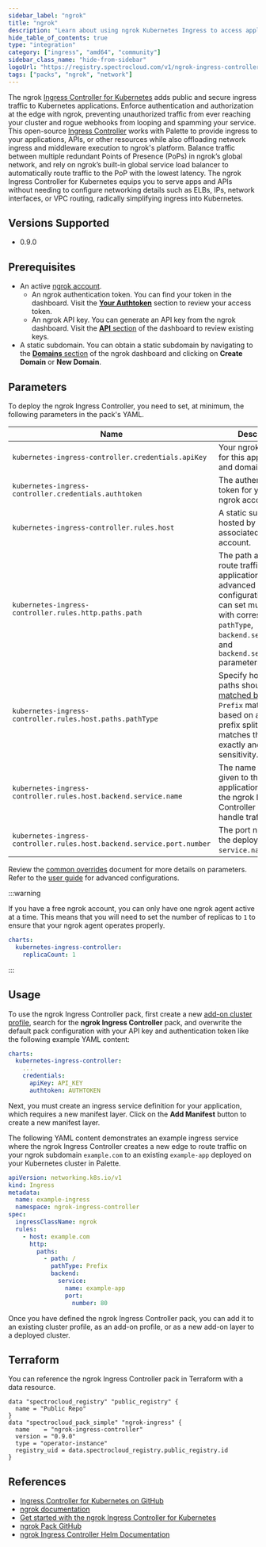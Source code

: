```yaml
---
sidebar_label: "ngrok"
title: "ngrok"
description: "Learn about using ngrok Kubernetes Ingress to access applications in Palette."
hide_table_of_contents: true
type: "integration"
category: ["ingress", "amd64", "community"]
sidebar_class_name: "hide-from-sidebar"
logoUrl: "https://registry.spectrocloud.com/v1/ngrok-ingress-controller/blobs/sha256:a723399d53d716c5441d57d021a7975d961e5b7db79ccb2bc10f7524ba7e67c1?type=image/png"
tags: ["packs", "ngrok", "network"]
---
```


The ngrok [Ingress Controller for Kubernetes](https://github.com/ngrok/kubernetes-ingress-controller) adds public and
secure ingress traffic to Kubernetes applications. Enforce authentication and authorization at the edge with ngrok,
preventing unauthorized traffic from ever reaching your cluster and rogue webhooks from looping and spamming your
service. This open-source
[Ingress Controller](https://kubernetes.io/docs/concepts/services-networking/ingress-controllers) works with Palette to
provide ingress to your applications, APIs, or other resources while also offloading network ingress and middleware
execution to ngrok's platform. Balance traffic between multiple redundant Points of Presence (PoPs) in ngrok’s global
network, and rely on ngrok’s built-in global service load balancer to automatically route traffic to the PoP with the
lowest latency. The ngrok Ingress Controller for Kubernetes equips you to serve apps and APIs without needing to
configure networking details such as ELBs, IPs, network interfaces, or VPC routing, radically simplifying ingress into
Kubernetes.

## Versions Supported

- 0.9.0

## Prerequisites

- An active [ngrok account](https://ngrok.com/signup).
  - An ngrok authentication token. You can find your token in the dashboard. Visit the
    [**Your Authtoken**](https://dashboard.ngrok.com/get-started/your-authtoken) section to review your access token.
  - An ngrok API key. You can generate an API key from the ngrok dashboard. Visit the
    [**API** section](https://dashboard.ngrok.com/api) of the dashboard to review existing keys.
- A static subdomain. You can obtain a static subdomain by navigating to the
  [**Domains** section](https://dashboard.ngrok.com/cloud-edge/domains) of the ngrok dashboard and clicking on **Create
  Domain** or **New Domain**.

## Parameters

To deploy the ngrok Ingress Controller, you need to set, at minimum, the following parameters in the pack's YAML.

| Name                                                                   | Description                                                                                                                                                                                                                                                   |
| ---------------------------------------------------------------------- | ------------------------------------------------------------------------------------------------------------------------------------------------------------------------------------------------------------------------------------------------------------- |
| `kubernetes-ingress-controller.credentials.apiKey`                     | Your ngrok API key for this application and domain.                                                                                                                                                                                                           |
| `kubernetes-ingress-controller.credentials.authtoken`                  | The authentication token for your active ngrok account.                                                                                                                                                                                                       |
| `kubernetes-ingress-controller.rules.host`                             | A static subdomain hosted by ngrok and associated with your account.                                                                                                                                                                                          |
| `kubernetes-ingress-controller.rules.http.paths.path`                  | The path at which to route traffic to your application. For more advanced configurations, you can set multiple paths with corresponding `pathType`, `backend.service.name`, and `backend.service.name` parameters.                                            |
| `kubernetes-ingress-controller.rules.host.paths.pathType`              | Specify how ingress paths should be [matched by type](https://kubernetes.io/docs/concepts/services-networking/ingress/#path-types). `Prefix` matches based on a URL path prefix split by `/`. `Exact` matches the URL path exactly and with case sensitivity. |
| `kubernetes-ingress-controller.rules.host.backend.service.name`        | The name you've given to the application for which the ngrok Ingress Controller should handle traffic.                                                                                                                                                        |
| `kubernetes-ingress-controller.rules.host.backend.service.port.number` | The port number for the deployed `service.name`.                                                                                                                                                                                                              |

Review the
[common overrides](https://github.com/ngrok/kubernetes-ingress-controller/blob/main/docs/deployment-guide/common-helm-k8s-overrides.md)
document for more details on parameters. Refer to the
[user guide](https://github.com/ngrok/kubernetes-ingress-controller/tree/main/docs/user-guide) for advanced
configurations.

:::warning

If you have a free ngrok account, you can only have one ngrok agent active at a time. This means that you will need to
set the number of replicas to `1` to ensure that your ngrok agent operates properly.

```yaml
charts:
  kubernetes-ingress-controller:
    replicaCount: 1
```

:::

## Usage

To use the ngrok Ingress Controller pack, first create a new
[add-on cluster profile](../profiles/cluster-profiles/create-cluster-profiles/create-addon-profile/create-addon-profile.md),
search for the **ngrok Ingress Controller** pack, and overwrite the default pack configuration with your API key and
authentication token like the following example YAML content:

```yaml
charts:
  kubernetes-ingress-controller:
    ...
    credentials:
      apiKey: API_KEY
      authtoken: AUTHTOKEN
```

Next, you must create an ingress service definition for your application, which requires a new manifest layer. Click on
the **Add Manifest** button to create a new manifest layer.

The following YAML content demonstrates an example ingress service where the ngrok Ingress Controller creates a new edge
to route traffic on your ngrok subdomain `example.com` to an existing `example-app` deployed on your Kubernetes cluster
in Palette.

```yaml
apiVersion: networking.k8s.io/v1
kind: Ingress
metadata:
  name: example-ingress
  namespace: ngrok-ingress-controller
spec:
  ingressClassName: ngrok
  rules:
    - host: example.com
      http:
        paths:
          - path: /
            pathType: Prefix
            backend:
              service:
                name: example-app
                port:
                  number: 80
```

Once you have defined the ngrok Ingress Controller pack, you can add it to an existing cluster profile, as an add-on
profile, or as a new add-on layer to a deployed cluster.

## Terraform

You can reference the ngrok Ingress Controller pack in Terraform with a data resource.

```hcl
data "spectrocloud_registry" "public_registry" {
  name = "Public Repo"
}
data "spectrocloud_pack_simple" "ngrok-ingress" {
  name    = "ngrok-ingress-controller"
  version = "0.9.0"
  type = "operator-instance"
  registry_uid = data.spectrocloud_registry.public_registry.id
}
```

## References

- [Ingress Controller for Kubernetes on GitHub](https://github.com/ngrok/kubernetes-ingress-controller)
- [ngrok documentation](https://ngrok.com/docs/)
- [Get started with the ngrok Ingress Controller for Kubernetes](https://ngrok.com/docs/using-ngrok-with/k8s/)
- [ngrok Pack GitHub](https://github.com/spectrocloud/pack-central/tree/main/packs/ngrok-ingress-controller-0.9.0)
- [ngrok Ingress Controller Helm Documentation](https://github.com/ngrok/kubernetes-ingress-controller/tree/main/docs)
